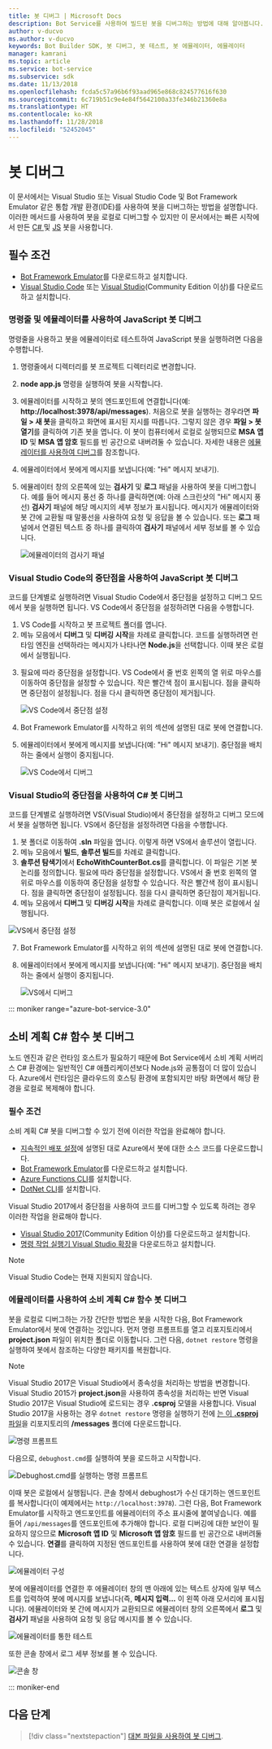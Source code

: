 ```yaml
---
title: 봇 디버그 | Microsoft Docs
description: Bot Service를 사용하여 빌드된 봇을 디버그하는 방법에 대해 알아봅니다.
author: v-ducvo
ms.author: v-ducvo
keywords: Bot Builder SDK, 봇 디버그, 봇 테스트, 봇 에뮬레이터, 에뮬레이터
manager: kamrani
ms.topic: article
ms.service: bot-service
ms.subservice: sdk
ms.date: 11/13/2018
ms.openlocfilehash: fcda5c57a96b6f93aad965e868c824577616f630
ms.sourcegitcommit: 6c719b51c9e4e84f5642100a33fe346b21360e8a
ms.translationtype: HT
ms.contentlocale: ko-KR
ms.lasthandoff: 11/28/2018
ms.locfileid: "52452045"
---
```

# <a name="debug-a-bot"></a>봇 디버그

이 문서에서는 Visual Studio 또는 Visual Studio Code 및 Bot Framework Emulator 같은 통합 개발 환경(IDE)를 사용하여 봇을 디버그하는 방법을 설명합니다. 이러한 메서드를 사용하여 봇을 로컬로 디버그할 수 있지만 이 문서에서는 빠른 시작에서 만든 [ C# ](~/dotnet/bot-builder-dotnet-sdk-quickstart.md) 및 [JS](~/javascript/bot-builder-javascript-quickstart.md) 봇을 사용합니다.

## <a name="prerequisites"></a>필수 조건 
- [Bot Framework Emulator](https://aka.ms/Emulator-wiki-getting-started)를 다운로드하고 설치합니다.
- [Visual Studio Code](https://code.visualstudio.com) 또는 [Visual Studio](https://www.visualstudio.com/downloads)(Community Edition 이상)를 다운로드하고 설치합니다.

### <a name="debug-a-javascript-bot-using-command-line-and-emulator"></a>명령줄 및 에뮬레이터를 사용하여 JavaScript 봇 디버그

명령줄을 사용하고 봇을 에뮬레이터로 테스트하여 JavaScript 봇을 실행하려면 다음을 수행합니다.
1. 명령줄에서 디렉터리를 봇 프로젝트 디렉터리로 변경합니다.
1. **node app.js** 명령을 실행하여 봇을 시작합니다.
1. 에뮬레이터를 시작하고 봇의 엔드포인트에 연결합니다(예: **http://localhost:3978/api/messages**). 처음으로 봇을 실행하는 경우라면 **파일 > 새 봇**을 클릭하고 화면에 표시된 지시를 따릅니다. 그렇지 않은 경우 **파일 > 봇 열기**를 클릭하여 기존 봇을 엽니다. 이 봇이 컴퓨터에서 로컬로 실행되므로 **MSA 앱 ID** 및 **MSA 앱 암호** 필드를 빈 공간으로 내버려둘 수 있습니다. 자세한 내용은 [에뮬레이터를 사용하여 디버그](bot-service-debug-emulator.md)를 참조합니다.
1. 에뮬레이터에서 봇에게 메시지를 보냅니다(예: "Hi" 메시지 보내기). 
1. 에뮬레이터 창의 오른쪽에 있는 **검사기** 및 **로그** 패널을 사용하여 봇을 디버그합니다. 예를 들어 메시지 풍선 중 하나를 클릭하면(예: 아래 스크린샷의 "Hi" 메시지 풍선) **검사기** 패널에 해당 메시지의 세부 정보가 표시됩니다. 메시지가 에뮬레이터와 봇 간에 교환될 때 말풍선을 사용하여 요청 및 응답을 볼 수 있습니다. 또는 **로그** 패널에서 연결된 텍스트 중 하나를 클릭하여 **검사기** 패널에서 세부 정보를 볼 수 있습니다.

   ![에뮬레이터의 검사기 패널](~/media/bot-service-debug-bot/emulator_inspector.png)

### <a name="debug-a-javascript-bot-using-breakpoints-in-visual-studio-code"></a>Visual Studio Code의 중단점을 사용하여 JavaScript 봇 디버그

코드를 단계별로 실행하려면 Visual Studio Code에서 중단점을 설정하고 디버그 모드에서 봇을 실행하면 됩니다. VS Code에서 중단점을 설정하려면 다음을 수행합니다.

1. VS Code를 시작하고 봇 프로젝트 폴더를 엽니다.
2. 메뉴 모음에서 **디버그** 및 **디버깅 시작**을 차례로 클릭합니다. 코드를 실행하려면 런타임 엔진을 선택하라는 메시지가 나타나면 **Node.js**을 선택합니다. 이때 봇은 로컬에서 실행됩니다. 
<!--
   > [!NOTE]
   > If you get the "Value cannot be null" error, check to make sure your **Table Storage** setting is valid.
   > The **EchoBot** is default to using **Table Storage**. To use Table Storage in your bot, you need the table *name* and *key*. If you do not have a Table Storage instance ready, you can create one or for testing purposes, you can comment out the code that uses **TableBotDataStore** and uncomment the line of code that uses **InMemoryDataStore**. The **InMemoryDataStore** is intended for testing and prototyping only.
-->
3. 필요에 따라 중단점을 설정합니다. VS Code에서 줄 번호 왼쪽의 열 위로 마우스를 이동하여 중단점을 설정할 수 있습니다. 작은 빨간색 점이 표시됩니다. 점을 클릭하면 중단점이 설정됩니다. 점을 다시 클릭하면 중단점이 제거됩니다.

   ![VS Code에서 중단점 설정](~/media/bot-service-debug-bot/breakpoint-set.png)

4. Bot Framework Emulator를 시작하고 위의 섹션에 설명된 대로 봇에 연결합니다. 
5. 에뮬레이터에서 봇에게 메시지를 보냅니다(예: "Hi" 메시지 보내기). 중단점을 배치하는 줄에서 실행이 중지됩니다.

   ![VS Code에서 디버그](~/media/bot-service-debug-bot/breakpoint-caught.png)

### <a name="debug-a-c-bot-using-breakpoints-in-visual-studio"></a>Visual Studio의 중단점을 사용하여 C# 봇 디버그

코드를 단계별로 실행하려면 VS(Visual Studio)에서 중단점을 설정하고 디버그 모드에서 봇을 실행하면 됩니다. VS에서 중단점을 설정하려면 다음을 수행합니다.

1. 봇 폴더로 이동하여 **.sln** 파일을 엽니다. 이렇게 하면 VS에서 솔루션이 열립니다.
2. 메뉴 모음에서 **빌드**, **솔루션 빌드**를 차례로 클릭합니다.
3. **솔루션 탐색기**에서 **EchoWithCounterBot.cs**를 클릭합니다. 이 파일은 기본 봇 논리를 정의합니다. 필요에 따라 중단점을 설정합니다. VS에서 줄 번호 왼쪽의 열 위로 마우스를 이동하여 중단점을 설정할 수 있습니다. 작은 빨간색 점이 표시됩니다. 점을 클릭하면 중단점이 설정됩니다. 점을 다시 클릭하면 중단점이 제거됩니다.
5. 메뉴 모음에서 **디버그** 및 **디버깅 시작**을 차례로 클릭합니다. 이때 봇은 로컬에서 실행됩니다. 

<!--
   > [!NOTE]
   > If you get the "Value cannot be null" error, check to make sure your **Table Storage** setting is valid.
   > The **EchoBot** is default to using **Table Storage**. To use Table Storage in your bot, you need the table *name* and *key*. If you do not have a Table Storage instance ready, you can create one or for testing purposes, you can comment out the code that uses **TableBotDataStore** and uncomment the line of code that uses **InMemoryDataStore**. The **InMemoryDataStore** is intended for testing and prototyping only.
-->

   ![VS에서 중단점 설정](~/media/bot-service-debug-bot/breakpoint-set-vs.png)

7. Bot Framework Emulator를 시작하고 위의 섹션에 설명된 대로 봇에 연결합니다. 
8. 에뮬레이터에서 봇에게 메시지를 보냅니다(예: "Hi" 메시지 보내기). 중단점을 배치하는 줄에서 실행이 중지됩니다.

   ![VS에서 디버그](~/media/bot-service-debug-bot/breakpoint-caught-vs.png)

::: moniker range="azure-bot-service-3.0" 

## <a id="debug-csharp-serverless"></a> 소비 계획 C\# 함수 봇 디버그

노드 엔진과 같은 런타임 호스트가 필요하기 때문에 Bot Service에서 소비 계획 서버리스 C\# 환경에는 일반적인 C\# 애플리케이션보다 Node.js와 공통점이 더 많이 있습니다. Azure에서 런타임은 클라우드의 호스팅 환경에 포함되지만 바탕 화면에서 해당 환경을 로컬로 복제해야 합니다. 

### <a name="prerequisites"></a>필수 조건

소비 계획 C# 봇을 디버그할 수 있기 전에 이러한 작업을 완료해야 합니다.

- [지속적인 배포 설정](bot-service-continuous-deployment.md)에 설명된 대로 Azure에서 봇에 대한 소스 코드를 다운로드합니다.
- [Bot Framework Emulator](https://aka.ms/Emulator-wiki-getting-started)를 다운로드하고 설치합니다.
- <a href="https://www.npmjs.com/package/azure-functions-cli" target="_blank">Azure Functions CLI</a>를 설치합니다.
- <a href="https://github.com/dotnet/cli" target="_blank">DotNet CLI</a>를 설치합니다.
  
Visual Studio 2017에서 중단점을 사용하여 코드를 디버그할 수 있도록 하려는 경우 이러한 작업을 완료해야 합니다.
  
- <a href="https://www.visualstudio.com/downloads/" target="_blank">Visual Studio 2017</a>(Community Edition 이상)를 다운로드하고 설치합니다.
- <a href="https://visualstudiogallery.msdn.microsoft.com/e6bf6a3d-7411-4494-8a1e-28c1a8c4ce99" target="_blank">명령 작업 실행기 Visual Studio 확장</a>을 다운로드하고 설치합니다.

> [!NOTE]
> Visual Studio Code는 현재 지원되지 않습니다.

### <a name="debug-a-consumption-plan-c-functions-bot-using-the-emulator"></a>에뮬레이터를 사용하여 소비 계획 C# 함수 봇 디버그

봇을 로컬로 디버그하는 가장 간단한 방법은 봇을 시작한 다음, Bot Framework Emulator에서 봇에 연결하는 것입니다. 
먼저 명령 프롬프트를 열고 리포지토리에서 **project.json** 파일이 위치한 폴더로 이동합니다. 그런 다음, `dotnet restore` 명령을 실행하여 봇에서 참조하는 다양한 패키지를 복원합니다.

> [!NOTE]
> Visual Studio 2017은 Visual Studio에서 종속성을 처리하는 방법을 변경합니다. Visual Studio 2015가 **project.json**을 사용하여 종속성을 처리하는 반면 Visual Studio 2017은 Visual Studio에 로드되는 경우 **.csproj** 모델을 사용합니다. Visual Studio 2017을 사용하는 경우 `dotnet restore` 명령을 실행하기 전에 <a href="https://aka.ms/bf-debug-project">는 이 **.csproj** 파일</a>을 리포지토리의 **/messages** 폴더에 다운로드합니다.

![명령 프롬프트](~/media/bot-service-debug-bot/csharp-azureservice-debug-envconfig.png)

다음으로, `debughost.cmd`를 실행하여 봇을 로드하고 시작합니다. 

![Debughost.cmd를 실행하는 명령 프롬프트](~/media/bot-service-debug-bot/csharp-azureservice-debug-debughost.png)

이때 봇은 로컬에서 실행됩니다. 콘솔 창에서 debughost가 수신 대기하는 엔드포인트를 복사합니다(이 예제에서는 `http://localhost:3978`). 그런 다음, Bot Framework Emulator를 시작하고 엔드포인트를 에뮬레이터의 주소 표시줄에 붙여넣습니다. 예를 들어 `/api/messages`를 엔드포인트에 추가해야 합니다. 로컬 디버깅에 대한 보안이 필요하지 않으므로 **Microsoft 앱 ID** 및 **Microsoft 앱 암호** 필드를 빈 공간으로 내버려둘 수 있습니다. **연결**를 클릭하여 지정된 엔드포인트를 사용하여 봇에 대한 연결을 설정합니다.

![에뮬레이터 구성](~/media/bot-service-debug-bot/mac-azureservice-emulator-config.png)

봇에 에뮬레이터를 연결한 후 에뮬레이터 창의 맨 아래에 있는 텍스트 상자에 일부 텍스트를 입력하여 봇에 메시지를 보냅니다(즉, **메시지 입력...** 이 왼쪽 아래 모서리에 표시됩니다). 에뮬레이터와 봇 간에 메시지가 교환되므로 에뮬레이터 창의 오른쪽에서 **로그** 및 **검사기** 패널을 사용하여 요청 및 응답 메시지를 볼 수 있습니다.

![에뮬레이터를 통한 테스트](~/media/bot-service-debug-bot/mac-azureservice-debug-emulator.png)

또한 콘솔 창에서 로그 세부 정보를 볼 수 있습니다.

![콘솔 창](~/media/bot-service-debug-bot/csharp-azureservice-debug-debughostlogging.png)

::: moniker-end

## <a name="next-steps"></a>다음 단계

> [!div class="nextstepaction"]
> [대본 파일을 사용하여 봇 디버그](~/v4sdk/bot-builder-debug-transcript.md).

